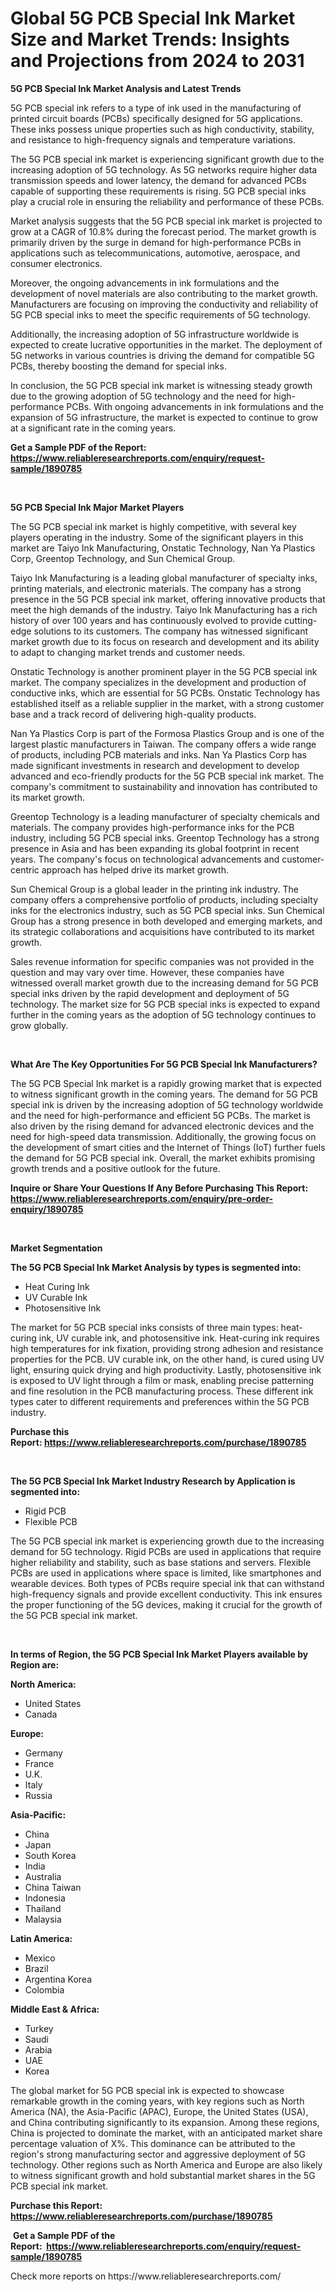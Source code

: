 <p><h1>Global 5G PCB Special Ink Market Size and Market Trends: Insights and Projections from 2024 to 2031</h1></p><p><strong>5G PCB Special Ink Market Analysis and Latest Trends</strong></p>
<p><p>5G PCB special ink refers to a type of ink used in the manufacturing of printed circuit boards (PCBs) specifically designed for 5G applications. These inks possess unique properties such as high conductivity, stability, and resistance to high-frequency signals and temperature variations.</p><p>The 5G PCB special ink market is experiencing significant growth due to the increasing adoption of 5G technology. As 5G networks require higher data transmission speeds and lower latency, the demand for advanced PCBs capable of supporting these requirements is rising. 5G PCB special inks play a crucial role in ensuring the reliability and performance of these PCBs.</p><p>Market analysis suggests that the 5G PCB special ink market is projected to grow at a CAGR of 10.8% during the forecast period. The market growth is primarily driven by the surge in demand for high-performance PCBs in applications such as telecommunications, automotive, aerospace, and consumer electronics.</p><p>Moreover, the ongoing advancements in ink formulations and the development of novel materials are also contributing to the market growth. Manufacturers are focusing on improving the conductivity and reliability of 5G PCB special inks to meet the specific requirements of 5G technology.</p><p>Additionally, the increasing adoption of 5G infrastructure worldwide is expected to create lucrative opportunities in the market. The deployment of 5G networks in various countries is driving the demand for compatible 5G PCBs, thereby boosting the demand for special inks.</p><p>In conclusion, the 5G PCB special ink market is witnessing steady growth due to the growing adoption of 5G technology and the need for high-performance PCBs. With ongoing advancements in ink formulations and the expansion of 5G infrastructure, the market is expected to continue to grow at a significant rate in the coming years.</p></p>
<p><strong>Get a Sample PDF of the Report:&nbsp; <a href="https://www.reliableresearchreports.com/enquiry/request-sample/1890785">https://www.reliableresearchreports.com/enquiry/request-sample/1890785</a></strong></p>
<p>&nbsp;</p>
<p><strong>5G PCB Special Ink Major Market Players</strong></p>
<p><p>The 5G PCB special ink market is highly competitive, with several key players operating in the industry. Some of the significant players in this market are Taiyo Ink Manufacturing, Onstatic Technology, Nan Ya Plastics Corp, Greentop Technology, and Sun Chemical Group.</p><p>Taiyo Ink Manufacturing is a leading global manufacturer of specialty inks, printing materials, and electronic materials. The company has a strong presence in the 5G PCB special ink market, offering innovative products that meet the high demands of the industry. Taiyo Ink Manufacturing has a rich history of over 100 years and has continuously evolved to provide cutting-edge solutions to its customers. The company has witnessed significant market growth due to its focus on research and development and its ability to adapt to changing market trends and customer needs.</p><p>Onstatic Technology is another prominent player in the 5G PCB special ink market. The company specializes in the development and production of conductive inks, which are essential for 5G PCBs. Onstatic Technology has established itself as a reliable supplier in the market, with a strong customer base and a track record of delivering high-quality products.</p><p>Nan Ya Plastics Corp is part of the Formosa Plastics Group and is one of the largest plastic manufacturers in Taiwan. The company offers a wide range of products, including PCB materials and inks. Nan Ya Plastics Corp has made significant investments in research and development to develop advanced and eco-friendly products for the 5G PCB special ink market. The company's commitment to sustainability and innovation has contributed to its market growth.</p><p>Greentop Technology is a leading manufacturer of specialty chemicals and materials. The company provides high-performance inks for the PCB industry, including 5G PCB special inks. Greentop Technology has a strong presence in Asia and has been expanding its global footprint in recent years. The company's focus on technological advancements and customer-centric approach has helped drive its market growth.</p><p>Sun Chemical Group is a global leader in the printing ink industry. The company offers a comprehensive portfolio of products, including specialty inks for the electronics industry, such as 5G PCB special inks. Sun Chemical Group has a strong presence in both developed and emerging markets, and its strategic collaborations and acquisitions have contributed to its market growth.</p><p>Sales revenue information for specific companies was not provided in the question and may vary over time. However, these companies have witnessed overall market growth due to the increasing demand for 5G PCB special inks driven by the rapid development and deployment of 5G technology. The market size for 5G PCB special inks is expected to expand further in the coming years as the adoption of 5G technology continues to grow globally.</p></p>
<p>&nbsp;</p>
<p><strong>What Are The Key Opportunities For 5G PCB Special Ink Manufacturers?</strong></p>
<p><p>The 5G PCB Special Ink market is a rapidly growing market that is expected to witness significant growth in the coming years. The demand for 5G PCB special ink is driven by the increasing adoption of 5G technology worldwide and the need for high-performance and efficient 5G PCBs. The market is also driven by the rising demand for advanced electronic devices and the need for high-speed data transmission. Additionally, the growing focus on the development of smart cities and the Internet of Things (IoT) further fuels the demand for 5G PCB special ink. Overall, the market exhibits promising growth trends and a positive outlook for the future.</p></p>
<p><strong>Inquire or Share Your Questions If Any Before Purchasing This Report: <a href="https://www.reliableresearchreports.com/enquiry/pre-order-enquiry/1890785">https://www.reliableresearchreports.com/enquiry/pre-order-enquiry/1890785</a></strong></p>
<p>&nbsp;</p>
<p><strong>Market Segmentation</strong></p>
<p><strong>The 5G PCB Special Ink Market Analysis by types is segmented into:</strong></p>
<p><ul><li>Heat Curing Ink</li><li>UV Curable Ink</li><li>Photosensitive Ink</li></ul></p>
<p><p>The market for 5G PCB special inks consists of three main types: heat-curing ink, UV curable ink, and photosensitive ink. Heat-curing ink requires high temperatures for ink fixation, providing strong adhesion and resistance properties for the PCB. UV curable ink, on the other hand, is cured using UV light, ensuring quick drying and high productivity. Lastly, photosensitive ink is exposed to UV light through a film or mask, enabling precise patterning and fine resolution in the PCB manufacturing process. These different ink types cater to different requirements and preferences within the 5G PCB industry.</p></p>
<p><strong>Purchase this Report:&nbsp;<a href="https://www.reliableresearchreports.com/purchase/1890785">https://www.reliableresearchreports.com/purchase/1890785</a></strong></p>
<p>&nbsp;</p>
<p><strong>The 5G PCB Special Ink Market Industry Research by Application is segmented into:</strong></p>
<p><ul><li>Rigid PCB</li><li>Flexible PCB</li></ul></p>
<p><p>The 5G PCB special ink market is experiencing growth due to the increasing demand for 5G technology. Rigid PCBs are used in applications that require higher reliability and stability, such as base stations and servers. Flexible PCBs are used in applications where space is limited, like smartphones and wearable devices. Both types of PCBs require special ink that can withstand high-frequency signals and provide excellent conductivity. This ink ensures the proper functioning of the 5G devices, making it crucial for the growth of the 5G PCB special ink market.</p></p>
<p>&nbsp;</p>
<p><strong>In terms of Region, the 5G PCB Special Ink Market Players available by Region are:</strong></p>
<p>
    <p> <strong> North America: </strong>
        <ul>
            <li>United States</li>
            <li>Canada</li>
        </ul>
        </p> 
    <p> <strong> Europe: </strong>
        <ul>
            <li>Germany</li>
            <li>France</li>
            <li>U.K.</li>
            <li>Italy</li>
            <li>Russia</li>
        </ul>
        </p> 
    <p> <strong> Asia-Pacific: </strong>
        <ul>
            <li>China</li>
            <li>Japan</li>
            <li>South Korea</li>
            <li>India</li>
            <li>Australia</li>
            <li>China Taiwan</li>
            <li>Indonesia</li>
            <li>Thailand</li>
            <li>Malaysia</li>
        </ul>
        </p> 
    <p> <strong> Latin America: </strong>
        <ul>
            <li>Mexico</li>
            <li>Brazil</li>
            <li>Argentina Korea</li>
            <li>Colombia</li>
        </ul>
        </p> 
    <p> <strong> Middle East & Africa: </strong>
        <ul>
            <li>Turkey</li>
            <li>Saudi</li>
            <li>Arabia</li>
            <li>UAE</li>
            <li>Korea</li>
        </ul>
    </p>
    </p>
<p><p>The global market for 5G PCB special ink is expected to showcase remarkable growth in the coming years, with key regions such as North America (NA), the Asia-Pacific (APAC), Europe, the United States (USA), and China contributing significantly to its expansion. Among these regions, China is projected to dominate the market, with an anticipated market share percentage valuation of X%. This dominance can be attributed to the region's strong manufacturing sector and aggressive deployment of 5G technology. Other regions such as North America and Europe are also likely to witness significant growth and hold substantial market shares in the 5G PCB special ink market.</p></p>
<p><strong>Purchase this Report: <a href="https://www.reliableresearchreports.com/purchase/1890785">https://www.reliableresearchreports.com/purchase/1890785</a></strong></p>
<p>&nbsp;<strong>Get a Sample PDF of the Report:&nbsp;&nbsp;<a href="https://www.reliableresearchreports.com/enquiry/request-sample/1890785">https://www.reliableresearchreports.com/enquiry/request-sample/1890785</a></strong></p>
<p><strong></strong></p>
<p>Check more reports on https://www.reliableresearchreports.com/</p>